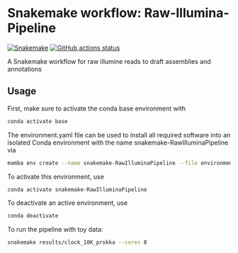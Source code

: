 # Snakemake workflow: Raw-Illumina-Pipeline

[![Snakemake](https://img.shields.io/badge/snakemake-≥6.3.0-brightgreen.svg)](https://snakemake.github.io)
[![GitHub actions status](https://github.com/currocam/RawIlluminaPipeline/workflows/Tests/badge.svg?branch=main)](https://github.com/currocam/RawIlluminaPipeline/actions?query=branch%3Amain+workflow%3ATests)


A Snakemake workflow for raw illumine reads to draft assemblies and annotations

## Usage

First, make sure to activate the conda base environment with
``` bash
conda activate base
```

The environment.yaml file can be used to install all required software into an isolated Conda environment with the name snakemake-RawIlluminaPipeline via
``` bash
mamba env create --name snakemake-RawIlluminaPipeline --file environment.yaml
```

To activate this environment, use
``` bash
conda activate snakemake-RawIlluminaPipeline
```

To deactivate an active environment, use

``` bash
conda deactivate
```

To run the pipeline with toy data: 

```bash
snakemake results/clock_10K_prokka --cores 8
```